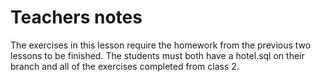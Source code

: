 Teachers notes
==============

The exercises in this lesson require the homework from the previous two
lessons to be finished. The students must both have a hotel.sql on
their branch and all of the exercises completed from class 2.
